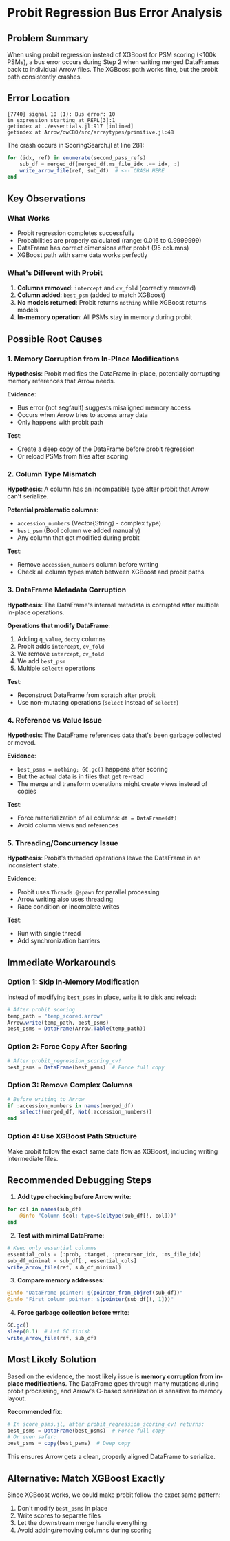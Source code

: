 # Probit Regression Bus Error Analysis

## Problem Summary
When using probit regression instead of XGBoost for PSM scoring (<100k PSMs), a bus error occurs during Step 2 when writing merged DataFrames back to individual Arrow files. The XGBoost path works fine, but the probit path consistently crashes.

## Error Location
```
[7740] signal 10 (1): Bus error: 10
in expression starting at REPL[3]:1
getindex at ./essentials.jl:917 [inlined]
getindex at Arrow/owCB0/src/arraytypes/primitive.jl:48
```

The crash occurs in ScoringSearch.jl at line 281:
```julia
for (idx, ref) in enumerate(second_pass_refs)
    sub_df = merged_df[merged_df.ms_file_idx .== idx, :]
    write_arrow_file(ref, sub_df)  # <-- CRASH HERE
end
```

## Key Observations

### What Works
- Probit regression completes successfully
- Probabilities are properly calculated (range: 0.016 to 0.9999999)
- DataFrame has correct dimensions after probit (95 columns)
- XGBoost path with same data works perfectly

### What's Different with Probit
1. **Columns removed**: `intercept` and `cv_fold` (correctly removed)
2. **Column added**: `best_psm` (added to match XGBoost)
3. **No models returned**: Probit returns `nothing` while XGBoost returns models
4. **In-memory operation**: All PSMs stay in memory during probit

## Possible Root Causes

### 1. **Memory Corruption from In-Place Modifications**
**Hypothesis**: Probit modifies the DataFrame in-place, potentially corrupting memory references that Arrow needs.

**Evidence**:
- Bus error (not segfault) suggests misaligned memory access
- Occurs when Arrow tries to access array data
- Only happens with probit path

**Test**: 
- Create a deep copy of the DataFrame before probit regression
- Or reload PSMs from files after scoring

### 2. **Column Type Mismatch**
**Hypothesis**: A column has an incompatible type after probit that Arrow can't serialize.

**Potential problematic columns**:
- `accession_numbers` (Vector{String} - complex type)
- `best_psm` (Bool column we added manually)
- Any column that got modified during probit

**Test**:
- Remove `accession_numbers` column before writing
- Check all column types match between XGBoost and probit paths

### 3. **DataFrame Metadata Corruption**
**Hypothesis**: The DataFrame's internal metadata is corrupted after multiple in-place operations.

**Operations that modify DataFrame**:
1. Adding `q_value`, `decoy` columns
2. Probit adds `intercept`, `cv_fold` 
3. We remove `intercept`, `cv_fold`
4. We add `best_psm`
5. Multiple `select!` operations

**Test**:
- Reconstruct DataFrame from scratch after probit
- Use non-mutating operations (`select` instead of `select!`)

### 4. **Reference vs Value Issue**
**Hypothesis**: The DataFrame references data that's been garbage collected or moved.

**Evidence**:
- `best_psms = nothing; GC.gc()` happens after scoring
- But the actual data is in files that get re-read
- The merge and transform operations might create views instead of copies

**Test**:
- Force materialization of all columns: `df = DataFrame(df)`
- Avoid column views and references

### 5. **Threading/Concurrency Issue**
**Hypothesis**: Probit's threaded operations leave the DataFrame in an inconsistent state.

**Evidence**:
- Probit uses `Threads.@spawn` for parallel processing
- Arrow writing also uses threading
- Race condition or incomplete writes

**Test**:
- Run with single thread
- Add synchronization barriers

## Immediate Workarounds

### Option 1: Skip In-Memory Modification
Instead of modifying `best_psms` in place, write it to disk and reload:
```julia
# After probit scoring
temp_path = "temp_scored.arrow"
Arrow.write(temp_path, best_psms)
best_psms = DataFrame(Arrow.Table(temp_path))
```

### Option 2: Force Copy After Scoring
```julia
# After probit_regression_scoring_cv!
best_psms = DataFrame(best_psms)  # Force full copy
```

### Option 3: Remove Complex Columns
```julia
# Before writing to Arrow
if :accession_numbers in names(merged_df)
    select!(merged_df, Not(:accession_numbers))
end
```

### Option 4: Use XGBoost Path Structure
Make probit follow the exact same data flow as XGBoost, including writing intermediate files.

## Recommended Debugging Steps

1. **Add type checking before Arrow write**:
```julia
for col in names(sub_df)
    @info "Column $col: type=$(eltype(sub_df[!, col]))"
end
```

2. **Test with minimal DataFrame**:
```julia
# Keep only essential columns
essential_cols = [:prob, :target, :precursor_idx, :ms_file_idx]
sub_df_minimal = sub_df[:, essential_cols]
write_arrow_file(ref, sub_df_minimal)
```

3. **Compare memory addresses**:
```julia
@info "DataFrame pointer: $(pointer_from_objref(sub_df))"
@info "First column pointer: $(pointer(sub_df[!, 1]))"
```

4. **Force garbage collection before write**:
```julia
GC.gc()
sleep(0.1)  # Let GC finish
write_arrow_file(ref, sub_df)
```

## Most Likely Solution

Based on the evidence, the most likely issue is **memory corruption from in-place modifications**. The DataFrame goes through many mutations during probit processing, and Arrow's C-based serialization is sensitive to memory layout.

**Recommended fix**:
```julia
# In score_psms.jl, after probit_regression_scoring_cv! returns:
best_psms = DataFrame(best_psms)  # Force full copy
# Or even safer:
best_psms = copy(best_psms)  # Deep copy
```

This ensures Arrow gets a clean, properly aligned DataFrame to serialize.

## Alternative: Match XGBoost Exactly

Since XGBoost works, we could make probit follow the exact same pattern:
1. Don't modify `best_psms` in place
2. Write scores to separate files
3. Let the downstream merge handle everything
4. Avoid adding/removing columns during scoring